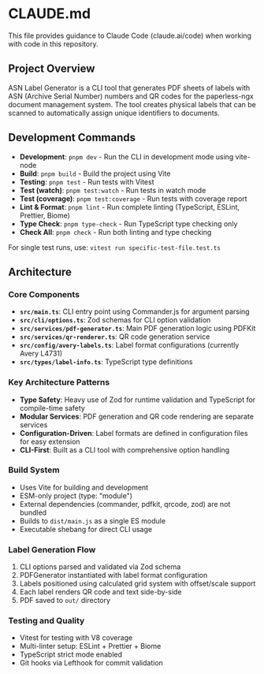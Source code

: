 # CLAUDE.md

This file provides guidance to Claude Code (claude.ai/code) when working with code in this repository.

## Project Overview

ASN Label Generator is a CLI tool that generates PDF sheets of labels with ASN (Archive Serial Number) numbers and QR codes for the paperless-ngx document management system. The tool creates physical labels that can be scanned to automatically assign unique identifiers to documents.

## Development Commands

- **Development**: `pnpm dev` - Run the CLI in development mode using vite-node
- **Build**: `pnpm build` - Build the project using Vite
- **Testing**: `pnpm test` - Run tests with Vitest
- **Test (watch)**: `pnpm test:watch` - Run tests in watch mode
- **Test (coverage)**: `pnpm test:coverage` - Run tests with coverage report
- **Lint & Format**: `pnpm lint` - Run complete linting (TypeScript, ESLint, Prettier, Biome)
- **Type Check**: `pnpm type-check` - Run TypeScript type checking only
- **Check All**: `pnpm check` - Run both linting and type checking

For single test runs, use: `vitest run specific-test-file.test.ts`

## Architecture

### Core Components

- **`src/main.ts`**: CLI entry point using Commander.js for argument parsing
- **`src/cli/options.ts`**: Zod schemas for CLI option validation
- **`src/services/pdf-generator.ts`**: Main PDF generation logic using PDFKit
- **`src/services/qr-renderer.ts`**: QR code generation service
- **`src/config/avery-labels.ts`**: Label format configurations (currently Avery L4731)
- **`src/types/label-info.ts`**: TypeScript type definitions

### Key Architecture Patterns

- **Type Safety**: Heavy use of Zod for runtime validation and TypeScript for compile-time safety
- **Modular Services**: PDF generation and QR code rendering are separate services
- **Configuration-Driven**: Label formats are defined in configuration files for easy extension
- **CLI-First**: Built as a CLI tool with comprehensive option handling

### Build System

- Uses Vite for building and development
- ESM-only project (type: "module")
- External dependencies (commander, pdfkit, qrcode, zod) are not bundled
- Builds to `dist/main.js` as a single ES module
- Executable shebang for direct CLI usage

### Label Generation Flow

1. CLI options parsed and validated via Zod schema
2. PDFGenerator instantiated with label format configuration
3. Labels positioned using calculated grid system with offset/scale support  
4. Each label renders QR code and text side-by-side
5. PDF saved to `out/` directory

### Testing and Quality

- Vitest for testing with V8 coverage
- Multi-linter setup: ESLint + Prettier + Biome
- TypeScript strict mode enabled
- Git hooks via Lefthook for commit validation